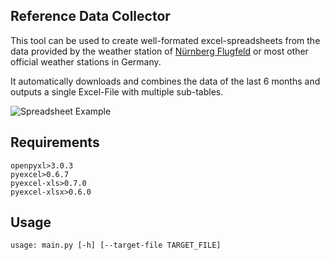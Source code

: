 ## Reference Data Collector

This tool can be used to create well-formated excel-spreadsheets from the data provided by the weather station of [Nürnberg Flugfeld](http://umweltdaten.nuernberg.de/wetterdaten/messstation-nuernberg-flugfeld.html) or most other official weather stations in Germany.

It automatically downloads and combines the data of the last 6 months and outputs a single Excel-File with multiple sub-tables.

![Spreadsheet Example](https://images.potaris.de/media/weather_github_example_pic.PNG)

## Requirements

    openpyxl>3.0.3
    pyexcel>0.6.7
    pyexcel-xls>0.7.0
    pyexcel-xlsx>0.6.0

## Usage

    usage: main.py [-h] [--target-file TARGET_FILE]
